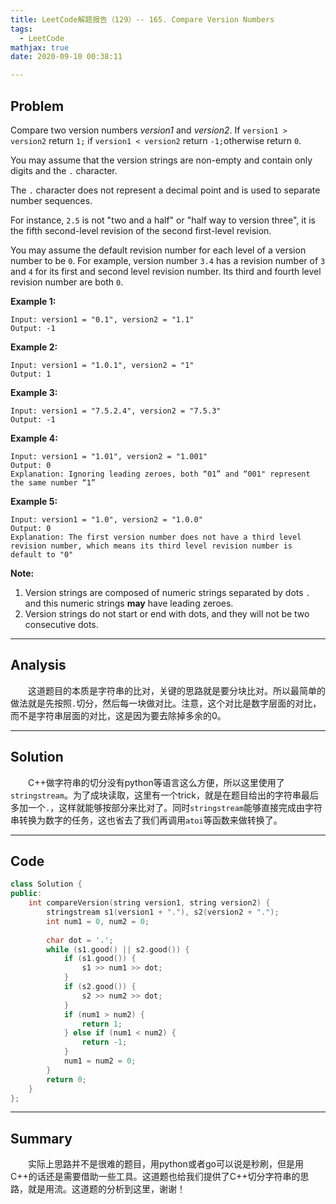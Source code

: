 ```yaml
---
title: LeetCode解题报告（129）-- 165. Compare Version Numbers
tags:
  - LeetCode
mathjax: true
date: 2020-09-10 00:38:11

---
```


## Problem

Compare two version numbers *version1* and *version2*.
If `version1 > version2` return `1;` if `version1 < version2` return `-1;`otherwise return `0`.

You may assume that the version strings are non-empty and contain only digits and the `.` character.

The `.` character does not represent a decimal point and is used to separate number sequences.

For instance, `2.5` is not "two and a half" or "half way to version three", it is the fifth second-level revision of the second first-level revision.

You may assume the default revision number for each level of a version number to be `0`. For example, version number `3.4` has a revision number of `3` and `4` for its first and second level revision number. Its third and fourth level revision number are both `0`.

<!-- more -->

**Example 1:**

```
Input: version1 = "0.1", version2 = "1.1"
Output: -1
```

**Example 2:**

```
Input: version1 = "1.0.1", version2 = "1"
Output: 1
```

**Example 3:**

```
Input: version1 = "7.5.2.4", version2 = "7.5.3"
Output: -1
```

**Example 4:**

```
Input: version1 = "1.01", version2 = "1.001"
Output: 0
Explanation: Ignoring leading zeroes, both “01” and “001" represent the same number “1”
```

**Example 5:**

```
Input: version1 = "1.0", version2 = "1.0.0"
Output: 0
Explanation: The first version number does not have a third level revision number, which means its third level revision number is default to "0"
```

**Note:**

1. Version strings are composed of numeric strings separated by dots `.` and this numeric strings **may** have leading zeroes.
2. Version strings do not start or end with dots, and they will not be two consecutive dots.

------

## Analysis

&emsp;&emsp;这道题目的本质是字符串的比对，关键的思路就是要分块比对。所以最简单的做法就是先按照`.`切分，然后每一块做对比。注意，这个对比是数字层面的对比，而不是字符串层面的对比，这是因为要去除掉多余的0。

------

## Solution

&emsp;&emsp;C++做字符串的切分没有python等语言这么方便，所以这里使用了`stringstream`。为了成块读取，这里有一个trick，就是在题目给出的字符串最后多加一个`.`，这样就能够按部分来比对了。同时`stringstream`能够直接完成由字符串转换为数字的任务，这也省去了我们再调用`atoi`等函数来做转换了。

------

## Code

```c++
class Solution {
public:
    int compareVersion(string version1, string version2) {
        stringstream s1(version1 + "."), s2(version2 + ".");
        int num1 = 0, num2 = 0;
        
        char dot = '.';
        while (s1.good() || s2.good()) {
            if (s1.good()) {
                s1 >> num1 >> dot;
            }
            if (s2.good()) {
                s2 >> num2 >> dot;
            }
            if (num1 > num2) {
                return 1;
            } else if (num1 < num2) {
                return -1;
            }
            num1 = num2 = 0;
        }
        return 0;
    }
};
```

------

## Summary

&emsp;&emsp;实际上思路并不是很难的题目，用python或者go可以说是秒刷，但是用C++的话还是需要借助一些工具。这道题也给我们提供了C++切分字符串的思路，就是用流。这道题的分析到这里，谢谢！
